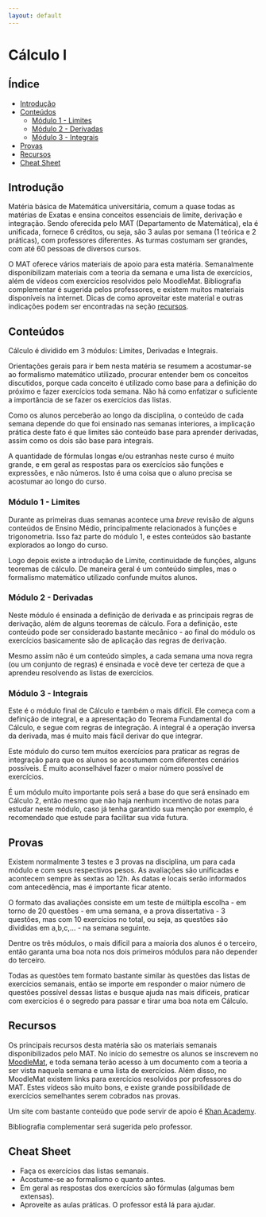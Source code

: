 ```yaml
---
layout: default
---
```


# Cálculo I

## Índice

- [Introdução](#introdução)
- [Conteúdos](#conteúdos)
  - [Módulo 1 - Limites](#módulo-1---limites)
  - [Módulo 2 - Derivadas](#módulo-2---derivadas)
  - [Módulo 3 - Integrais](#módulo-3---integrais)
- [Provas](#provas)
- [Recursos](#recursos)
- [Cheat Sheet](#cheat-sheet)

## [](#introdução)Introdução

Matéria básica de Matemática universitária, comum a quase todas as matérias de Exatas e ensina conceitos essenciais de limite, derivação e integração. Sendo oferecida pelo MAT (Departamento de Matemática), ela é unificada, fornece 6 créditos, ou seja, são 3 aulas por semana (1 teórica e 2 práticas), com professores diferentes. As turmas costumam ser grandes, com até 60 pessoas de diversos cursos. 

O MAT oferece vários materiais de apoio para esta matéria. Semanalmente disponibilizam materiais com a teoria da semana e uma lista de exercícios, além de vídeos com exercícios resolvidos pelo MoodleMat. Bibliografia complementar é sugerida pelos professores, e existem muitos materiais disponíveis na internet. Dicas de como aproveitar este material e outras indicações podem ser encontradas na seção [recursos](#recursos).

## [](#conteúdos)Conteúdos

Cálculo é dividido em 3 módulos: Limites, Derivadas e Integrais.

Orientações gerais para ir bem nesta matéria se resumem a acostumar-se ao formalismo matemático utilizado, procurar entender bem os conceitos discutidos, porque cada conceito é utilizado como base para a definição do próximo e fazer exercícios toda semana. Não há como enfatizar o suficiente a importância de se fazer os exercícios das listas.

Como os alunos perceberão ao longo da disciplina, o conteúdo de cada semana depende do que foi ensinado nas semanas interiores, a implicação prática deste fato é que limites são conteúdo base para aprender derivadas, assim como os dois são base para integrais. 

A quantidade de fórmulas longas e/ou estranhas neste curso é muito grande, e em geral as respostas para os exercícios são funções e expressões, e não números. Isto é uma coisa que o aluno precisa se acostumar ao longo do curso.

### [](#módulo-1---limites)Módulo 1 - Limites

Durante as primeiras duas semanas acontece uma _breve_ revisão de alguns conteúdos de Ensino Médio, principalmente relacionados à funções e trigonometria. Isso faz parte do módulo 1, e estes conteúdos são bastante explorados ao longo do curso.

Logo depois existe a introdução de Limite, continuidade de funções, alguns teoremas de cálculo. De maneira geral é um conteúdo simples, mas o formalismo matemático utilizado confunde muitos alunos. 

### [](#módulo-2---derivadas)Módulo 2 - Derivadas

Neste módulo é ensinada a definição de derivada e as principais regras de derivação, além de alguns teoremas de cálculo. Fora a definição, este conteúdo pode ser considerado bastante mecânico - ao final do módulo os exercícios basicamente são de aplicação das regras de derivação. 

Mesmo assim não é um conteúdo simples, a cada semana uma nova regra (ou um conjunto de regras) é ensinada e você deve ter certeza de que a aprendeu resolvendo as listas de exercícios.

### [](#módulo-3---integrais)Módulo 3 - Integrais

Este é o módulo final de Cálculo e também o mais difícil. Ele começa com a definição de integral, e a apresentação do Teorema Fundamental do Cálculo, e segue com regras de integração. A integral é a operação inversa da derivada, mas é muito mais fácil derivar do que integrar. 

Este módulo do curso tem muitos exercícios para praticar as regras de integração para que os alunos se acostumem com diferentes cenários possíveis. É muito aconselhável fazer o maior número possível de exercícios.

É um módulo muito importante pois será a base do que será ensinado em Cálculo 2, então mesmo que não haja nenhum incentivo de notas para estudar neste módulo, caso já tenha garantido sua menção por exemplo, é recomendado que estude para facilitar sua vida futura.

## [](#provas)Provas

Existem normalmente 3 testes e 3 provas na disciplina, um para cada módulo e com seus respectivos pesos. As avaliações são unificadas e acontecem sempre às sextas ao 12h. As datas e locais serão informados com antecedência, mas é importante ficar atento.

O formato das avaliações consiste em um teste de múltipla escolha - em torno de 20 questões - em uma semana, e a prova dissertativa - 3 questões, mas com 10 exercícios no total, ou seja, as questões são divididas em a,b,c,… - na semana seguinte.

Dentre os três módulos, o mais difícil para a maioria dos alunos é o terceiro, então garanta uma boa nota nos dois primeiros módulos para não depender do terceiro.

Todas as questões tem formato bastante similar às questões das listas de exercícios semanais, então se importe em responder o maior número de questões possível dessas listas e busque ajuda nas mais difíceis, praticar com exercícios é o segredo para passar e tirar uma boa nota em Cálculo.

## [](#recursos)Recursos

Os principais recursos desta matéria são os materiais semanais disponibilizados pelo MAT. No início do semestre os alunos se inscrevem no [MoodleMat](http://moodle.mat.unb.br/), e toda semana terão acesso à um documento com a teoria a ser vista naquela semana e uma lista de exercícios.
Além disso, no MoodleMat existem links para exercícios resolvidos por professores do MAT. Estes vídeos são muito bons, e existe grande possibilidade de exercícios semelhantes serem cobrados nas provas.

Um site com bastante conteúdo que pode servir de apoio é [Khan Academy](https://pt.khanacademy.org/).

Bibliografia complementar será sugerida pelo professor.

## [](#cheat-sheet)Cheat Sheet
- Faça os exercícios das listas semanais.
- Acostume-se ao formalismo o quanto antes.
- Em geral as respostas dos exercícios são fórmulas (algumas bem extensas).
- Aproveite as aulas práticas. O professor está lá para ajudar.





